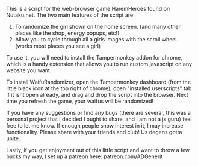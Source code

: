 This is a script for the web-browser game HaremHeroes found on Nutaku.net.
The two main features of the script are:
1. To randomize the girl shown on the home screen. (and many other places like the shop, energy popups, etc!)
2. Allow you to cycle through all a girls images with the scroll wheel. (works most places you see a girl)

To use it, you will need to install the Tampermonkey addon for chrome, which is a handy extension that allows you to run custom javascript on any website you want.

To install WaifuRandomizer, open the Tampermonkey dashboard (from the little black icon at the top right of chrome), open "installed userscripts" tab if it isnt open already, and drag and drop the script into the browser.
Next time you refresh the game, your waifus will be randomized!

If you have any suggestions or find any bugs (there are several, this was a personal project that I decided I ought to share, and I am not a js guru) feel free to let me know. If enough people show interest in it, I may increase functionality. Please share with your friends and club! Us degens gotta unite.

Lastly, if you get enjoyment out of this little script and want to throw a few bucks my way, I set up a patreon here: patreon.com/ADGenerit

